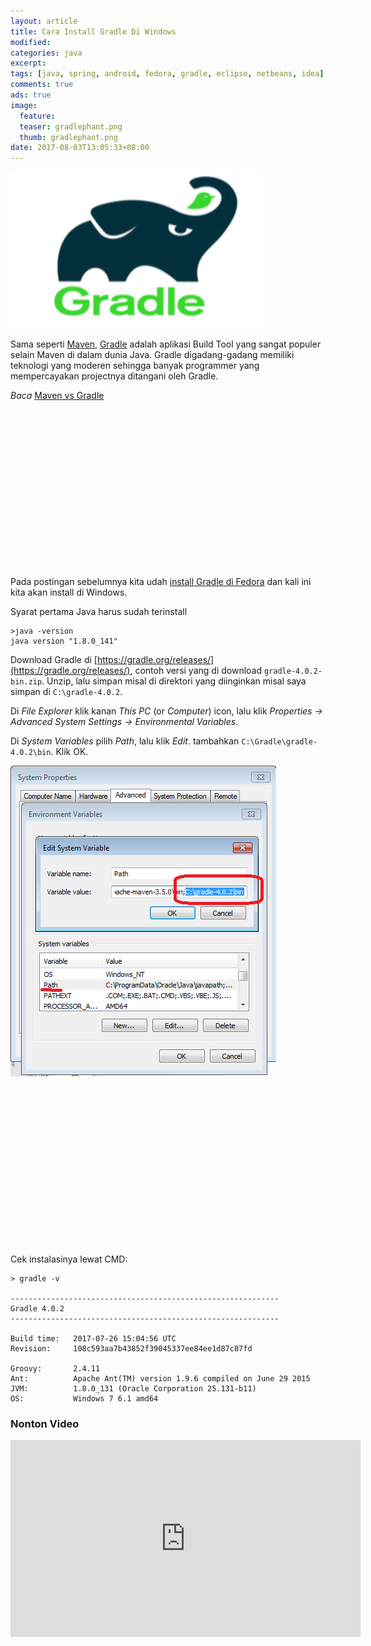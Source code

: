 ```yaml
---
layout: article
title: Cara Install Gradle Di Windows
modified:
categories: java
excerpt:
tags: [java, spring, android, fedora, gradle, eclipse, netbeans, idea]
comments: true
ads: true
image:
  feature:
  teaser: gradlephant.png
  thumb: gradlephant.png
date: 2017-08-03T13:05:33+08:00
---
```


![Gradle](/images/gradlephant.png)

Sama seperti [Maven](https://maven.apache.org/), [Gradle](https://gradle.org/) adalah aplikasi Build Tool yang sangat populer selain Maven di dalam dunia Java. Gradle digadang-gadang memiliki teknologi yang moderen sehingga banyak programmer yang mempercayakan projectnya ditangani oleh Gradle.

*Baca* [Maven vs Gradle](https://gradle.org/maven-vs-gradle/)

<center><script async src="//pagead2.googlesyndication.com/pagead/js/adsbygoogle.js"></script><!-- BOX--><ins class="adsbygoogle"  style="display:inline-block;width:300px;height:250px" data-ad-client="ca-pub-4504493660273886" data-ad-slot="1638134271"></ins><script>(adsbygoogle = window.adsbygoogle || []).push({});</script></center>

Pada postingan sebelumnya kita udah [install Gradle di Fedora](/cara-install-manual-gradle-di-linux-fedora-redhat-centos/) dan kali ini kita akan install di Windows.

Syarat pertama Java harus sudah terinstall

```
>java -version
java version "1.8.0_141"
```

Download Gradle di [https://gradle.org/releases/](https://gradle.org/releases/), contoh versi yang di download `gradle-4.0.2-bin.zip`. Unzip, lalu simpan misal di direktori yang diinginkan misal saya simpan di `C:\gradle-4.0.2`.

Di *File Explorer* klik kanan *This PC* (or *Computer*) icon, lalu klik *Properties -> Advanced System Settings -> Environmental Variables*.

Di *System Variables* pilih *Path*, lalu klik *Edit*. tambahkan `C:\Gradle\gradle-4.0.2\bin`. Klik OK.

![Path Gradle Windows](/images/java/path-gradle-win.png)

<center><script async src="//pagead2.googlesyndication.com/pagead/js/adsbygoogle.js"></script><!-- BOX--><ins class="adsbygoogle"  style="display:inline-block;width:300px;height:250px" data-ad-client="ca-pub-4504493660273886" data-ad-slot="1638134271"></ins><script>(adsbygoogle = window.adsbygoogle || []).push({});</script></center>

Cek instalasinya lewat CMD:

```
> gradle -v

------------------------------------------------------------
Gradle 4.0.2
------------------------------------------------------------

Build time:   2017-07-26 15:04:56 UTC
Revision:     108c593aa7b43852f39045337ee84ee1d87c87fd

Groovy:       2.4.11
Ant:          Apache Ant(TM) version 1.9.6 compiled on June 29 2015
JVM:          1.8.0_131 (Oracle Corporation 25.131-b11)
OS:           Windows 7 6.1 amd64
```

### Nonton Video

<iframe width="560" height="315" src="https://www.youtube.com/embed/4npbOirlsVI" frameborder="0" allowfullscreen></iframe>


